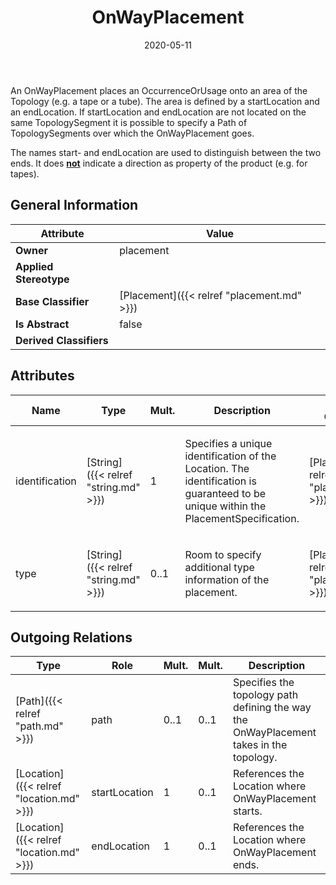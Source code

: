 ﻿---
title: OnWayPlacement
toc: false
type: specs
date: "2020-05-11"
draft: false
specification: VEC
version: 1.2.0
documentType: "Recommendation"
elementType: Class
classes:
  - OnWayPlacement
menu_name: vec-1.2.0
---
<p> An OnWayPlacement places an OccurrenceOrUsage onto an area of the Topology (e.g. a tape or a tube). The area is defined by a startLocation and an endLocation. If startLocation and endLocation are not located on the same TopologySegment it is possible to specify a Path of TopologySegments over which the OnWayPlacement goes.      </p>      <p> The names start- and endLocation are used to distinguish between the two ends. It does <b><u>not</u></b> indicate a direction as property of the product (e.g. for tapes).      </p>

## General Information

| Attribute               | Value |
|-------------------------|-------|
| **Owner**               | placement |
| **Applied Stereotype**  |   |
| **Base Classifier**     | [Placement]({{< relref "placement.md" >}})<br/>  |
| **Is Abstract**         | false |
| **Derived Classifiers** |   |

## Attributes
|  Name  |  Type  |  Mult.  |  Description  |  Owning Classifier  |
|--------|--------|---------|---------------|--------------|
|identification | [String]({{< relref "string.md" >}}) | 1 | <p> Specifies a unique identification of the Location. The identification is guaranteed to be unique within the PlacementSpecification.      </p> | [Placement]({{< relref "placement.md" >}}) |
|type | [String]({{< relref "string.md" >}}) | 0..1 | <p>Room to specify additional type information of the placement. </p> | [Placement]({{< relref "placement.md" >}}) |

## Outgoing Relations
|    Type  |   Role   |   Mult.   |   Mult.   |   Description   |
|----------|----------|-----------|-----------|-----------------|
| [Path]({{< relref "path.md" >}}) | path | 0..1 | 0..1 | Specifies the topology path defining the way the OnWayPlacement takes in the topology. |
| [Location]({{< relref "location.md" >}}) | startLocation | 1 | 0..1 | References the Location where OnWayPlacement starts. |
| [Location]({{< relref "location.md" >}}) | endLocation | 1 | 0..1 | References the Location where OnWayPlacement ends. |
